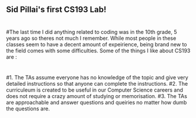 ## Sid Pillai's first CS193 Lab!
#
#The last time I did anything related to coding was in the 10th grade, 5 years ago so theres not much I remember. While most people in these classes seem to have a decent amount of expeirience, being brand new to the  field comes with some difficulties. Some of the things I like about CS193 are :
#
#1. The TAs assume everyone has no knowledge of the topic and give very detailed instructions so that anyone can complete the instructions.
#2. The curriculeum is created to be useful in our Computer Science careers and does not require a crazy amount of studying or memorisation.
#3. The TAs are approachable and answer questions and queiries no matter how dumb the questions are.
